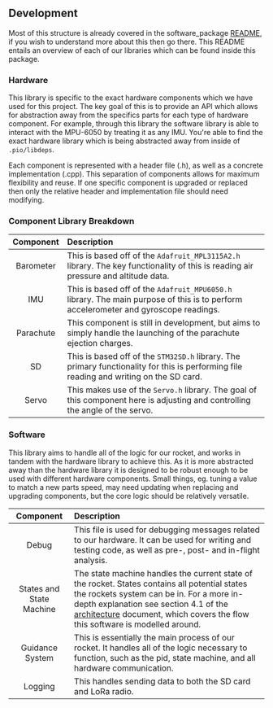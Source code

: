 ## Development

Most of this structure is already covered in the software_package [README](./software_package/README.md), if you wish to understand more about this then go there. This README entails an overview of each of our libraries which can be found inside this package.  


### Hardware

This library is specific to the exact hardware components which we have used for this project. The key goal of this is to provide an API which allows for abstraction away from the specifics parts for each type of hardware component. For example, through this library the software library is able to interact with the MPU-6050 by treating it as any IMU. You're able to find the exact hardware library which is being abstracted away from inside of `.pio/libdeps`.

Each component is represented with a header file (.h), as well as a concrete implementation (.cpp). This separation of components allows for maximum flexibility and reuse. If one specific component is upgraded or replaced then only the relative header and implementation file should need modifying.

### Component Library Breakdown

|Component|Description|
:--------:|:----------|
|Barometer| This is based off of the `Adafruit_MPL3115A2.h` library. The key functionality of this is reading air pressure and altitude data.|
|IMU      | This is based off of the `Adafruit_MPU6050.h` library. The main purpose of this is to perform accelerometer and gyroscope readings.|
|Parachute| This component is still in development, but aims to simply handle the launching of the parachute ejection charges.|
|SD       | This is based off of the `STM32SD.h` library. The primary functionality for this is performing file reading and writing on the SD card.|
|Servo    | This makes use of the `Servo.h` library. The goal of this component here is adjusting and controlling the angle of the servo.|


### Software   
This library aims to handle all of the logic for our rocket, and works in tandem with the hardware library to achieve this. As it is more abstracted away than the hardware library it is designed to be robust enough to be used with different hardware components. Small things, eg. tuning a value to match a new parts speed, may need updating when replacing and upgrading components, but the core logic should be relatively versatile.

|Component|Description|
:--------:|:----------|
|Debug  |This file is used for debugging messages related to our hardware. It can be used for writing and testing code, as well as pre-, post- and in-flight analysis. |
|States and State Machine   | The state machine handles the current state of the rocket. States contains all potential states the rockets system can be in. For a more in-depth explanation see section 4.1 of the [architecture](../../architecture_design/architecture_design.md) document, which covers the flow this software is modelled around.|
|Guidance System | This is essentially the main process of our rocket. It handles all of the logic necessary to function, such as the pid, state machine, and all hardware communication. |
|Logging | This handles sending data to both the SD card and LoRa radio. |
